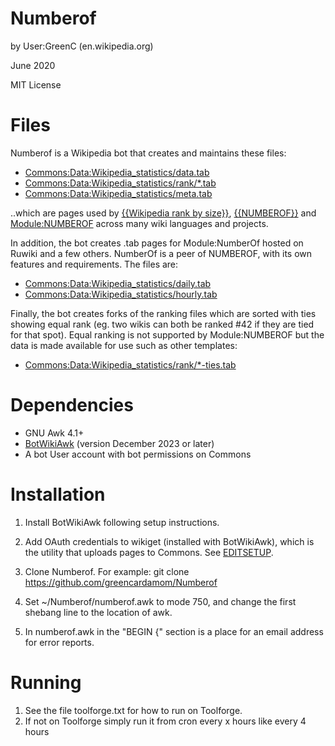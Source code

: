 Numberof
===================
by User:GreenC (en.wikipedia.org)

June 2020

MIT License

Files
========

Numberof is a Wikipedia bot that creates and maintains these files:

* [Commons:Data:Wikipedia_statistics/data.tab](https://commons.wikimedia.org/wiki/Data:Wikipedia_statistics/data.tab) 
* [Commons:Data:Wikipedia_statistics/rank/*.tab](https://commons.wikimedia.org/wiki/Special:PrefixIndex?prefix=Wikipedia+statistics%2Frank%2F&namespace=486)
* [Commons:Data:Wikipedia_statistics/meta.tab](https://commons.wikimedia.org/wiki/Data:Wikipedia_statistics/meta.tab)

..which are pages used by [{{Wikipedia rank by size}}](https://en.wikipedia.org/wiki/Template:Wikipedia_rank_by_size), [{{NUMBEROF}}](https://en.wikipedia.org/wiki/Template:NUMBEROF) and [Module:NUMBEROF](https://en.wikipedia.org/wiki/Module:NUMBEROF) across many wiki languages and projects.

In addition, the bot creates .tab pages for Module:NumberOf hosted on Ruwiki and a few others. NumberOf is a peer of NUMBEROF, with its own features and requirements. The files are:

* [Commons:Data:Wikipedia_statistics/daily.tab](https://commons.wikimedia.org/wiki/Data:Wikipedia_statistics/daily.tab) 
* [Commons:Data:Wikipedia_statistics/hourly.tab](https://commons.wikimedia.org/wiki/Data:Wikipedia_statistics/hourly.tab) 

Finally, the bot creates forks of the ranking files which are sorted with ties showing equal rank (eg. two wikis can both be ranked #42 if they are tied for that spot). Equal ranking is not supported by Module:NUMBEROF but the data is made available for use such as other templates:

* [Commons:Data:Wikipedia_statistics/rank/*-ties.tab](https://commons.wikimedia.org/wiki/Special:PrefixIndex?prefix=Wikipedia+statistics%2Frank%2F&namespace=486)

Dependencies 
========
* GNU Awk 4.1+
* [BotWikiAwk](https://github.com/greencardamom/BotWikiAwk) (version December 2023 or later)
* A bot User account with bot permissions on Commons

Installation
========

1. Install BotWikiAwk following setup instructions. 

2. Add OAuth credentials to wikiget (installed with BotWikiAwk), which is the utility that uploads pages to Commons. See [EDITSETUP](https://github.com/greencardamom/Wikiget/blob/master/EDITSETUP).

3. Clone Numberof. For example:
	git clone https://github.com/greencardamom/Numberof

4. Set ~/Numberof/numberof.awk to mode 750, and change the first shebang line to the location of awk.

5. In numberof.awk in the "BEGIN {" section is a place for an email address for error reports.

Running
========

1. See the file toolforge.txt for how to run on Toolforge. 
2. If not on Toolforge simply run it from cron every x hours like every 4 hours
